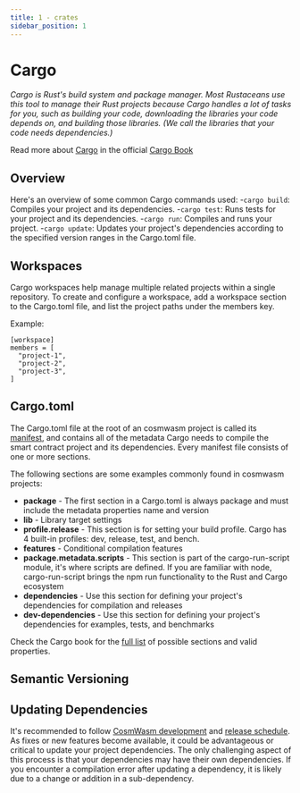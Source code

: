 ```yaml
---
title: 1 - crates
sidebar_position: 1
---
```

# Cargo

*Cargo is Rust's build system and package manager. Most Rustaceans use this tool to manage their Rust projects because Cargo handles a lot of tasks for you, such as building your code, downloading the libraries your code depends on, and building those libraries. (We call the libraries that your code needs dependencies.)*

Read more about [Cargo](https://doc.rust-lang.org/book/ch01-03-hello-cargo.html#hello-cargo) in the official [Cargo Book](https://doc.rust-lang.org/cargo/)

## Overview

Here's an overview of some common Cargo commands used:
-`cargo build`: Compiles your project and its dependencies. 
-`cargo test`: Runs tests for your project and its dependencies.
-`cargo run`: Compiles and runs your project.
-`cargo update`: Updates your project's dependencies according to the specified version ranges in the Cargo.toml file.

## Workspaces 

Cargo workspaces help manage multiple related projects within a single repository. To create and configure a workspace, add a workspace section to the Cargo.toml file, and list the project paths under the members key.

Example:
```
[workspace]
members = [
  "project-1",
  "project-2",
  "project-3",
]
```

## Cargo.toml
The Cargo.toml file at the root of an cosmwasm project is called its [manifest](https://en.wikipedia.org/wiki/Manifest_file), and contains all of the metadata Cargo needs to compile the smart contract project and its dependencies. Every manifest file consists of one or more sections.

The following sections are some examples commonly found in cosmwasm projects:
- **package** - The first section in a Cargo.toml is always package and must include the metadata properties name and version
- **lib** - Library target settings
- **profile.release** - This section is for setting your build profile. Cargo has 4 built-in profiles: dev, release, test, and bench.
- **features** - Conditional compilation features
- **package.metadata.scripts** - This section is part of the cargo-run-script module, it's where scripts are defined. If you are familiar with node, cargo-run-script brings the npm run functionality to the Rust and Cargo ecosystem
- **dependencies** - Use this section for defining your project's dependencies for compilation and releases
- **dev-dependencies** - Use this section for defining your project's dependencies for examples, tests, and benchmarks

Check the Cargo book for the [full list](https://doc.rust-lang.org/cargo/reference/manifest.html) of possible sections and valid properties.

## Semantic Versioning

## Updating Dependencies 

It's recommended to follow [CosmWasm development](https://github.com/CosmWasm/cosmwasm) and [release schedule](https://github.com/CosmWasm/cosmwasm/releases). As fixes or new features become available, it could be advantageous or critical to update your project dependencies.
The only challenging aspect of this process is that your dependencies may have their own dependencies. If you encounter a compilation error after updating a dependency, it is likely due to a change or addition in a sub-dependency.